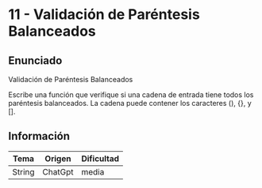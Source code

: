 # 11 - Validación de Paréntesis Balanceados

## Enunciado

Validación de Paréntesis Balanceados

Escribe una función que verifique si una cadena de entrada tiene todos los paréntesis balanceados. La cadena puede contener los caracteres (), {}, y [].

## Información

| Tema      | Origen                  | Dificultad |
|-----------|-------------------------|------------|
| String    | ChatGpt  | media |
